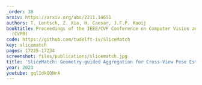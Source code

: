 ```yaml
---
_order: 38
arxiv: https://arxiv.org/abs/2211.14651
authors: T. Lentsch, Z. Xia, H. Caesar, J.F.P. Kooij
booktitle: Proceedings of the IEEE/CVF Conference on Computer Vision and Pattern Recognition
  (CVPR)
code: https://github.com/tudelft-iv/SliceMatch
key: slicematch
pages: 17225-17234
screenshot: files/publications/slicematch.jpg
title: 'SliceMatch: Geometry-guided Aggregation for Cross-View Pose Estimation'
year: 2023
youtube: gql1dkQQNrA
---
```


